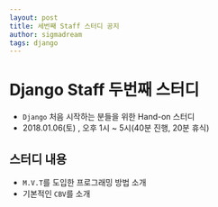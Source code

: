 ```yaml
---
layout: post
title: 세번째 Staff 스터디 공지
author: sigmadream
tags: django
---
```


# Django Staff 두번째 스터디 

* `Django` 처음 시작하는 분들을 위한 Hand-on 스터디
* 2018.01.06(토) , 오후 1시 ~ 5시(40분 진행, 20분 휴식)

## 스터디 내용
* `M.V.T`를 도입한 프로그래밍 방법 소개
* 기본적인 `CBV`를 소개
